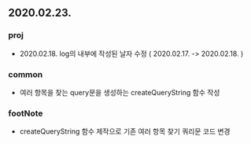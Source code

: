 2020.02.23.
---

### proj
* 2020.02.18. log의 내부에 작성된 날자 수정 ( 2020.02.17. -> 2020.02.18. )

### common
* 여러 항목을 찾는 query문을 생성하는 createQueryString 함수 작성


### footNote
* createQueryString 함수 제작으로 기존 여러 항목 찾기 쿼리문 코드 변경